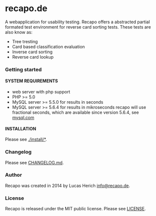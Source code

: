 # recapo.de
A webapplication for usability testing. Recapo offers a abstracted partial formated test environment for reverse card sorting tests. These tests are also know as:
* Tree tresting
* Card based classification evaluation
* Inverse card sorting
* Reverse card lookup

### Getting started
#### SYSTEM REQUIREMENTS

* web server with php support
* PHP >= 5.0
* MySQL server >= 5.5.0 for results in seconds
* MySQL server >= 5.6.4 for results in mikroseconds
                  recapo will use fractional seconds, which are available since version 5.6.4, see [mysql.com](http://dev.mysql.com/doc/refman/5.6/en/fractional-seconds.html)

#### INSTALLATION

Please see [./install/*](install/).

### Changelog
Please see [CHANGELOG.md](CHANGELOG.md).

### Author
Recapo was created in 2014 by Lucas Herich <info@recapo.de>.

### License
Recapo is released under the MIT public license.
Please see [LICENSE](LICENSE).
